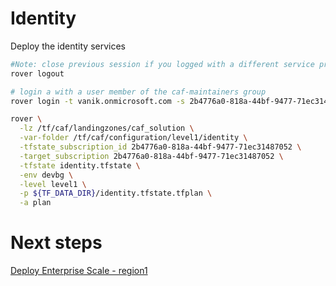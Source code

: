 
# Identity
Deploy the identity services

```bash
#Note: close previous session if you logged with a different service principal using --impersonate-sp-from-keyvault-url
rover logout

# login a with a user member of the caf-maintainers group
rover login -t vanik.onmicrosoft.com -s 2b4776a0-818a-44bf-9477-71ec31487052

rover \
  -lz /tf/caf/landingzones/caf_solution \
  -var-folder /tf/caf/configuration/level1/identity \
  -tfstate_subscription_id 2b4776a0-818a-44bf-9477-71ec31487052 \
  -target_subscription 2b4776a0-818a-44bf-9477-71ec31487052 \
  -tfstate identity.tfstate \
  -env devbg \
  -level level1 \
  -p ${TF_DATA_DIR}/identity.tfstate.tfplan \
  -a plan

```


# Next steps

[Deploy Enterprise Scale - region1](../../level1/alz/region1/readme.md)
